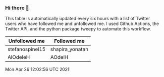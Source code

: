 ### Hi there 👋

This table is automatically updated every six hours with a list of Twitter users who have followed me and unfollowed me. I used Github Actions, the Twitter API, and the python package tweepy to automate this workflow.

| Unfollowed me |  Followed me |
| --- | --- |
|stefanospinel15|shapira_yonatan|
|AlOdeleH|AOdelH|
Mon Apr 26 12:02:56 UTC 2021
